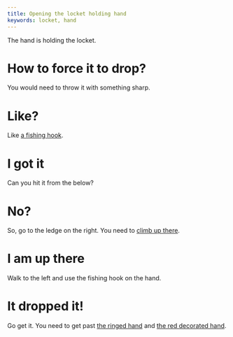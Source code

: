 ```yaml
---
title: Opening the locket holding hand
keywords: locket, hand
---
```


The hand is holding the locket.

# How to force it to drop?
You would need to throw it with something sharp.

# Like?
Like [a fishing hook](060-lock.md).

# I got it
Can you hit it from the below?

# No?
So, go to the ledge on the right. You need to [climb up there](070-get-up.md).

# I am up there
Walk to the left and use the fishing hook on the hand.

# It dropped it!
Go get it. You need to get past [the ringed hand](040-white-hand.md) and [the red decorated hand](050-red-hand.md).
